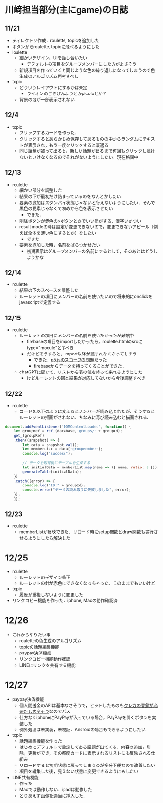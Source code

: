 # 川﨑担当部分(主にgame)の日誌

## 11/21

* ディレクトリ作成．roulette, topicを追加した
* ボタンからroulette, topicに飛べるようにした
* loulette
  * 細かいデザイン，UIを話し合いたい
    * デフォルトの項目をグループメンバーにした方がよさそう
  * 新規項目を作っていくと同じような色の繰り返しになってしまうので色生成のアルゴリズム再考すべし
* topic
  * どういうレイアウトにするかは未定
    * ライオンのごきげんようとかpicoloとか？
  * 背景の泡が一部表示されない

## 12/4

* topic
  * フリップするカードを作った．
  * クリックするとあらかじめ保存してあるものの中からランダムにテキストが表示され，もう一度クリックすると裏返る
  * 同じ話題が被って出ると，新しい話題が出るまで何回もクリックし続けないといけなくなるのでそれがないようにしたい．現在格闘中

## 12/13

* roulette
  * 細かい部分を調整した
  * 結果の下が最初だけ詰まっているのをなんとかしたい
  * 要素の追加はスタンバイ状態じゃないと行えないようにしたい．そんで黒色の要素じゃなくて初めから色を表示させたい
    * できた．
  * 削除ボタンが赤色の×ボタンとかでいい気がする．漢字いかつい
  * result modeの時は設定が変更できないので，変更できないアピール（例えば全体を薄い色にするとか）をしたい
    * できた
  * 要素を追加した時，名前をばらつかせたい
    * 初期表示はグループメンバーの名前にするとして，そのあとはどうしようかな

## 12/14

* roulette
  * 結果の下のスペースを調整した
  * ルーレットの項目にメンバーの名前を使いたいので将来的にonclickをjavascriptで定義する

## 12/15

* roulette
  * ルーレットの項目にメンバーの名前を使いたかったが難航中
    * firebaseの項目をimportしたかったら，roulette.htmlのsrcにtype="module"とすべき
    * だけどそうすると，import以降が読まれなくなってしまう
      * できた．[p5.jsのスコープの問題](https://qiita.com/youtoy/items/6f6522e2df781a200b39)だった
      * firebaseからデータを持ってくることができた．
  * chatGPTに聞いて，リストから表の値を持って来れるようにした
    * けどルーレットの図と結果が対応してないから今後調整すべき

## 12/22

* roulette
  * コードを以下のように変えるとメンバーが読み込まれたが，そうするとルーレットの描画がされない．ちなみに再び読み込むと描画される．

```javascript
document.addEventListener('DOMContentLoaded', function() {   
    let groupRef = ref_(database,'groups/' + groupId);
    get_(groupRef)
    .then((snapshot) => {
        let data = snapshot.val();
        let memberList = data["groupMember"];
        console.log("success");
    
        // データを取得後にテーブルを生成する
        let initialData = memberList.map(name => ({ name, ratio: 1 }));
        generateTable(initialData);
    })
    .catch((error) => {
        console.log("ID:" + groupId);
        console.error("データの読み取りに失敗しました", error);
    });
    });
```

## 12/23

* roulette
  * memberListが反映できた．リロード時にsetup関数とdraw関数も実行させるようにしたら解決した

# 12/25

* roulette
  * ルーレットのデザイン修正
  * ルーレットの針が赤色にできなくなっちゃった．このままでもいいけど
* topic
  * 履歴が重複しないように変更した
* リンクコピー機能を作った．iphone, Macの動作確認済

# 12/26

* これからやりたい事
  * rouletteの色生成のアルゴリズム
  * topicの話題編集機能
  * paypay決済機能
  * リンクコピー機能動作確認
  * LINEにリンクを共有する機能

# 12/27

* paypay決済機能
  * 個人間送金のAPIは基本なさそうで，ヒットしたものも[クレカの登録が必要だし大変そう](https://zenn.dev/rinda_1994/articles/c5ca9955e53f86)なのでパス
  * 仕方なくiphoneにPayPayが入っている場合，PayPayを開くボタンを実装した
  * 例外処理は未実装，未検証．Androidの場合もできるようにしたい
* topic
  * 話題編集機能を作った
  * はじめにデフォルトで設定してある話題が出てくる．内容の追加，削除，更新ができ，その都度カードに表示されるリストにも反映される仕組み
  * リロードすると初期状態に戻ってしまうのが多分不便なので改善したい
  * 項目を編集した後，見えない状態に変更できるようにもしたい
* LINE共有機能
  * 作った
  * Macでは動作しない．ipadは動作した
  * とりあえず画像を適当に挿入した．

